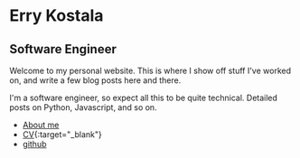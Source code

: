 # Erry Kostala

## Software Engineer


Welcome to my personal website. This is where I show off stuff I've worked on, and write a few blog posts here and there.

I'm a software engineer, so expect all this to be quite technical. Detailed posts on Python, Javascript, and so on.


* [About me](/about)
* [CV](/errykcv_.pdf){:target="_blank"}
* [github](https://github.com/errietta/)
